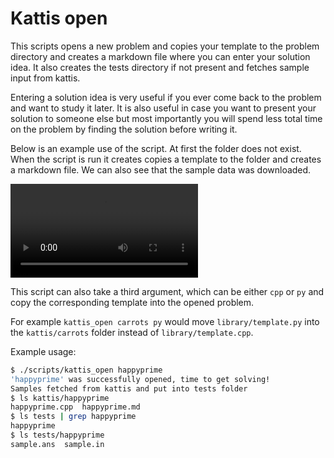 # Kattis open

This scripts opens a new problem and copies your template to the
problem directory and creates a markdown file where you can enter your
solution idea. It also creates the tests directory if not present and
fetches sample input from kattis.

Entering a solution idea is very useful if you ever come back to the
problem and want to study it later. It is also useful in case you want
to present your solution to someone else but most importantly you will
spend less total time on the problem by finding the solution before
writing it.

Below is an example use of the script. At first the folder does not
exist. When the script is run it creates copies a template to the
folder and creates a markdown file. We can also see that the sample
data was downloaded.

![Kattis Open running example](./img/open.webm)

This script can also take a third argument, which can be either `cpp`
or `py` and copy the corresponding template into the opened problem.

For example `kattis_open carrots py` would move `library/template.py`
into the `kattis/carrots` folder instead of `library/template.cpp`.

Example usage:

```bash
$ ./scripts/kattis_open happyprime
'happyprime' was successfully opened, time to get solving!
Samples fetched from kattis and put into tests folder
$ ls kattis/happyprime
happyprime.cpp  happyprime.md
$ ls tests | grep happyprime
happyprime
$ ls tests/happyprime
sample.ans  sample.in
```

